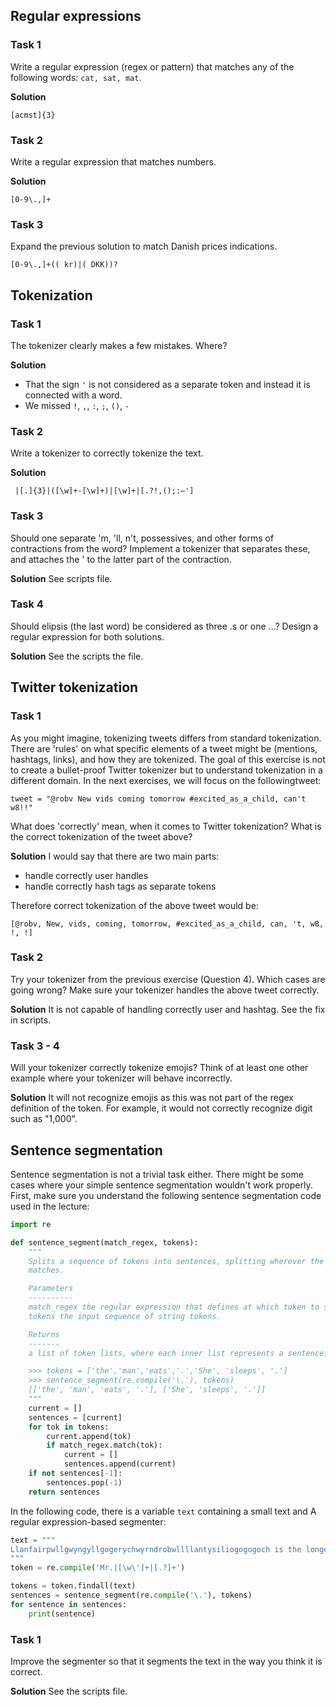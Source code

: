 ##  Regular expressions

### Task 1
Write a regular expression (regex or pattern) that matches any of the following words: `cat, sat, mat`.

**Solution**
```
[acmst]{3}
```

### Task 2
Write a regular expression that matches numbers.

**Solution**

```
[0-9\.,]+
```

### Task 3
Expand the previous solution to match Danish prices indications.

```
[0-9\.,]+(( kr)|( DKK))?
```

## Tokenization

### Task 1
The tokenizer clearly makes a few mistakes. Where?

**Solution**

- That the sign `'` is not considered as a separate token and instead it is connected with a word.
- We missed `!`, `,`, `:`, `;`, `()`, `-`

### Task 2

Write a tokenizer to correctly tokenize the text.

**Solution**

```
 |[.]{3}|([\w]+-[\w]+)|[\w]+|[.?!,();:—']
```

### Task 3
Should one separate 'm, 'll, n't, possessives, and other forms of contractions from the word? Implement a tokenizer that separates these, and attaches the ' to the latter part of the contraction.

**Solution**
See scripts file.

### Task 4
Should elipsis (the last word) be considered as three .s or one ...? Design a regular expression for both solutions.

**Solution**
See the scripts the file.

## Twitter tokenization

### Task 1
As you might imagine, tokenizing tweets differs from standard tokenization. There are 'rules' on what specific elements of a tweet might be (mentions, hashtags, links), and how they are tokenized. The goal of this exercise is not to create a bullet-proof Twitter tokenizer but to understand tokenization in a different domain. In the next exercises, we will focus on the followingtweet:
```
tweet = "@robv New vids coming tomorrow #excited_as_a_child, can't w8!!"
```

What does 'correctly' mean, when it comes to Twitter tokenization? What is the correct tokenization of the tweet above?

**Solution**
I would say that there are two main parts:
- handle correctly user handles
- handle correctly hash tags as separate tokens

Therefore correct tokenization of the above tweet would be:

```
[@robv, New, vids, coming, tomorrow, #excited_as_a_child, can, 't, w8, !, !]
```

### Task 2
Try your tokenizer from the previous exercise (Question 4). Which cases are going wrong? Make sure your tokenizer handles the above tweet correctly.

**Solution**
It is not capable of handling correctly user and hashtag. See the fix in scripts.


### Task 3 - 4
Will your tokenizer correctly tokenize emojis? Think of at least one other example where your tokenizer will behave incorrectly.

**Solution**
It will not recognize emojis as this was not part of the regex definition of the
token. For example, it would not correctly recognize digit such as "1,000".


## Sentence segmentation
Sentence segmentation is not a trivial task either. There might be some cases where your simple sentence segmentation wouldn't work properly. First, make sure you understand the following sentence segmentation code used in the lecture:

```py
import re

def sentence_segment(match_regex, tokens):
    """
    Splits a sequence of tokens into sentences, splitting wherever the given matching regular expression
    matches.

    Parameters
    ----------
    match_regex the regular expression that defines at which token to split.
    tokens the input sequence of string tokens.

    Returns
    -------
    a list of token lists, where each inner list represents a sentence.

    >>> tokens = ['the','man','eats','.','She', 'sleeps', '.']
    >>> sentence_segment(re.compile('\.'), tokens)
    [['the', 'man', 'eats', '.'], ['She', 'sleeps', '.']]
    """
    current = []
    sentences = [current]
    for tok in tokens:
        current.append(tok)
        if match_regex.match(tok):
            current = []
            sentences.append(current)
    if not sentences[-1]:
        sentences.pop(-1)
    return sentences
```

In the following code, there is a variable `text` containing a small text and A regular expression-based segmenter:
```py
text = """
Llanfairpwllgwyngyllgogerychwyrndrobwllllantysiliogogogoch is the longest official one-word placename in U.K. Isn't that weird? I mean, someone took the effort to really make this name as complicated as possible, huh?! Of course, U.S.A. also has its own record in the longest name, albeit a bit shorter... This record belongs to the place called Chargoggagoggmanchauggagoggchaubunagungamaugg. There's so many wonderful little details one can find out while browsing http://www.wikipedia.org during their Ph.D. or an M.Sc.
"""
token = re.compile('Mr.|[\w\']+|[.?]+')

tokens = token.findall(text)
sentences = sentence_segment(re.compile('\.'), tokens)
for sentence in sentences:
    print(sentence)
```

### Task 1
Improve the segmenter so that it segments the text in the way you think it is correct.

**Solution**
See the scripts file.
